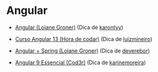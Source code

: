 # Angular

- [Angular (Loiane Groner)](https://loiane.training/curso/angular) (Dica de [karontyy](https://github.com/karontyy))

- [Curso Angular 13 (Hora de codar)](https://youtube.com/playlist?list=PLnDvRpP8Bnex2GQEN0768_AxZg_RaIGmw)
  (Dica de [luizmineiro](https://github.com/luizmineiro))
  
- [Angular + Spring (Loiane Groner)](https://www.youtube.com/watch?v=qJnjz8FIs6Q&list=PLGxZ4Rq3BOBpwaVgAPxTxhdX_TfSVlTcY&ab_channel=LoianeGroner)
  (Dica de [deverebor](https://github.com/deverebor))

- [Angular 9 Essencial (Cod3r)](https://www.cod3r.com.br/courses/angular-9-essencial)
  (Dica de [karinemoreira](https://github.com/karinemoreira))